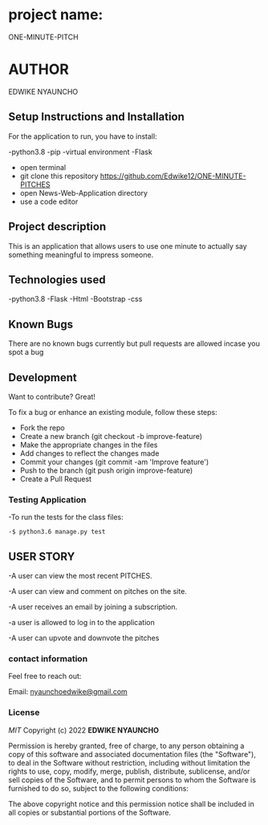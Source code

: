 #  project name:
ONE-MINUTE-PITCH


# AUTHOR
EDWIKE NYAUNCHO

## Setup Instructions and Installation
For the application to run, you have to install:

-python3.8
-pip
-virtual environment
-Flask

- open terminal
- git clone this repository https://github.com/Edwike12/ONE-MINUTE-PITCHES
- open News-Web-Application directory
- use a code editor


## Project description
This is an application that allows users to use one minute to actually say something meaningful to impress someone.

## Technologies used
-python3.8
-Flask
-Html
-Bootstrap
-css


## Known Bugs
There are no known bugs currently but pull requests are allowed incase you spot a bug


## Development 
Want to contribute? Great!

To fix a bug or enhance an existing module, follow these steps:
- Fork the repo
- Create a new branch (git checkout -b improve-feature)
- Make the appropriate changes in the files
- Add changes to reflect the changes made
- Commit your changes (git commit -am 'Improve feature')
- Push to the branch (git push origin improve-feature)
- Create a Pull Request


### Testing Application
-To run the tests for the class files:

    -$ python3.6 manage.py test

## USER STORY
-A user can view the most recent PITCHES.

-A user can view and comment on pitches on the site.

-A user receives an email by joining a subscription.

-a user is allowed to log in to the application

-A user can upvote and downvote the pitches  



### contact information
Feel free to reach out:

Email: nyaunchoedwike@gmail.com


### License

*MIT*
Copyright (c) 2022 **EDWIKE NYAUNCHO**

Permission is hereby granted, free of charge, to any person obtaining a copy of this software and associated documentation files (the "Software"), to deal in the Software without restriction, including without limitation the rights to use, copy, modify, merge, publish, distribute, sublicense, and/or sell copies of the Software, and to permit persons to whom the Software is furnished to do so, subject to the following conditions:

The above copyright notice and this permission notice shall be included in all copies or substantial portions of the Software.

